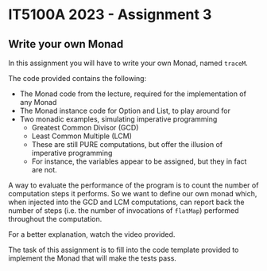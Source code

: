 # IT5100A 2023 - Assignment 3

## Write your own Monad

In this assignment you will have to write your own Monad, named `traceM`.

The code provided contains the following:
* The Monad code from the lecture, required for the implementation of any Monad
* The Monad instance code for Option and List, to play around for
* Two monadic examples, simulating imperative programming
  * Greatest Common Divisor (GCD)
  * Least Common Multiple (LCM)
  * These are still PURE computations, but offer the illusion of imperative programming
  * For instance, the variables appear to be assigned, but they in fact are not.

A way to evaluate the performance of the program is to count the
number of computation steps it performs. So we want to define our own
monad which, when injected into the GCD and LCM computations, can report
back the number of steps (i.e. the number of invocations of `flatMap`)
performed throughout the computation.

For a better explanation, watch the video provided.

The task of this assignment is to fill into the code template provided to
implement the Monad that will make the tests pass.